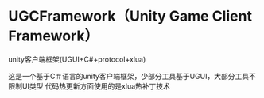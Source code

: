 # UGCFramework（Unity Game Client Framework）
unity客户端框架(UGUI+C#+protocol+xlua)

这是一个基于C＃语言的unity客户端框架，少部分工具基于UGUI，大部分工具不限制UI类型
代码热更新方面使用的是xlua热补丁技术
